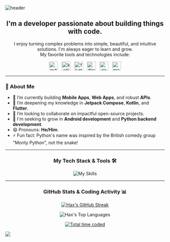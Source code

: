 ![header](https://capsule-render.vercel.app/api?text=Hello%20Everyone!&type=waving&color=gradient&height=120&fontAlignY=45&fontSize=80)



<h2 align="center">I'm a developer passionate about building things with code.</h2>

<p align="center">
  I enjoy turning complex problems into simple, beautiful, and intuitive solutions. I'm always eager to learn and grow.
  <br>
  My favorite tools and technologies include:
</p>

<p align="center">
  <a href="https://www.python.org" target="_blank" rel="noreferrer"><img src="https://emojis.slackmojis.com/emojis/images/1643514369/3438/python.gif?1643514369" width="28" alt="python"/></a>
  &nbsp;
  <a href="https://kotlinlang.org" target="_blank" rel="noreferrer"><img src="https://emojis.slackmojis.com/emojis/images/1645726790/54023/kotlin-party.gif?1645726790" width="28" alt="kotlin"/></a>
  &nbsp;
  <a href="https://flutter.dev" target="_blank" rel="noreferrer"><img src="https://img.icons8.com/external-tal-revivo-filled-tal-revivo/48/external-flutter-is-an-open-source-mobile-application-development-framework-created-by-google-logo-filled-tal-revivo.png" width="28" alt="flutter"/></a>
  &nbsp;
  <a href="https://dart.dev" target="_blank" rel="noreferrer"><img src="https://img.icons8.com/color/48/dart.png" width="28" alt="dart"/></a>
  &nbsp;
  <a href="https://go.dev/" target="_blank" rel="noreferrer"><img src="https://emojis.slackmojis.com/emojis/images/1643514073/291/golang.png?1643514073" width="28" alt="go"/></a>
  &nbsp;
  <a href="https://www.mongodb.com/" target="_blank" rel="noreferrer"><img src="https://emojis.slackmojis.com/emojis/images/1643514905/9226/mongo_db.png?1643514905" width="28" alt="mongodb"/></a>
</p>

---

### 📌 About Me

- 🔭 I’m currently building **Mobile Apps**, **Web Apps**, and robust **APIs**.
- 🌱 I’m deepening my knowledge in **Jetpack Compose**, **Kotlin**, and **Flutter**.
- 👯 I’m looking to collaborate on impactful open-source projects.
- 🤔 I'm seeking to grow in **Android development** and **Python backend development**.
- 😄 Pronouns: **He/Him**.
- ⚡ Fun fact: Python's name was inspired by the British comedy group "Monty Python", not the snake!

---

<h3 align="center">My Tech Stack & Tools 🛠️</h3>

<p align="center">
  <img src="https://skillicons.dev/icons?i=python,dart,kotlin,javascript,flutter,androidstudio,idea,pycharm,github,mongodb,redis" alt="My Skills"/>
</p>

---

<h3 align="center">GitHub Stats & Coding Activity 📊</h3>

<p align="center">
  <a href="https://github.com/CodemHax">
    <img src="https://streak-stats.demolab.com/?user=CodemHax&theme=dark" alt="Hax's GitHub Streak" />
  </a>
</p>
<p align="center">
  <img src="https://github-readme-stats.vercel.app/api/top-langs/?username=CodemHax&layout=compact&theme=merko&hide_border=true&count_private=true" alt="Hax's Top Languages" />
</p>
<p align="center">
  <a href="https://wakatime.com/@82c75ba1-f75b-437d-93ca-fa850b619f52">
    <img src="https://wakatime.com/badge/user/82c75ba1-f75b-437d-93ca-fa850b619f52.svg" alt="Total time coded" />
  </a>
</p>


![](https://komarev.com/ghpvc/?username=codemhax)

